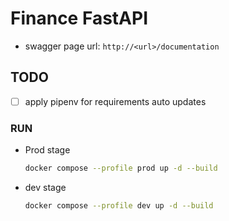 # Finance FastAPI



- swagger page url: `http://<url>/documentation`

## TODO
- [ ] apply pipenv for requirements auto updates

### RUN 

- Prod stage
    ```bash
    docker compose --profile prod up -d --build
    ```
- dev stage
    ```bash
    docker compose --profile dev up -d --build
    ```

